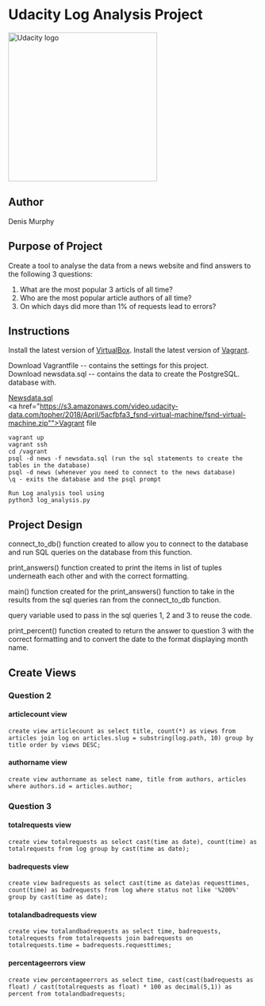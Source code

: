 # Udacity Log Analysis Project

<a href="https://www.udacity.com/">
  <img src="https://s3-us-west-1.amazonaws.com/udacity-content/rebrand/svg/logo.min.svg" width="300" alt="Udacity logo">
</a>

## Author
Denis Murphy

## Purpose of Project

Create a tool to analyse the data from a news website and find answers to the following 3 questions:

1. What are the most popular 3 articls of all time?
2. Who are the most popular article authors of all time?
3. On which days did more than 1% of requests lead to errors?

## Instructions

Install the latest version of [VirtualBox](https://www.virtualbox.org/wiki/Downloads).
Install the latest version of [Vagrant](https://www.vagrantup.com/).

Download Vagrantfile -- contains the settings for this project. </br>
Download newsdata.sql -- contains the data to create the PostgreSQL. </br> database with.

<a href="https://d17h27t6h515a5.cloudfront.net/topher/2016/August/57b5f748_newsdata/newsdata.zip">Newsdata.sql</a></br>
<a href="https://s3.amazonaws.com/video.udacity-data.com/topher/2018/April/5acfbfa3_fsnd-virtual-machine/fsnd-virtual-machine.zip"">Vagrant file</a>


```
vagrant up
vagrant ssh
cd /vagrant
psql -d news -f newsdata.sql (run the sql statements to create the tables in the database)
psql -d news (whenever you need to connect to the news database)
\q - exits the database and the psql prompt

Run Log analysis tool using
python3 log_analysis.py

```

## Project Design

connect_to_db() function created to allow you to connect to the database and run SQL queries on the database from this function.

print_answers() function created to print the items in list of tuples underneath each other and with the correct formatting.

main() function created for the print_answers() function to take in the results from the sql queries ran from the connect_to_db function.

query variable used to pass in the sql queries 1, 2 and 3 to reuse the code.

print_percent() function created to return the answer to question 3 with the correct
formatting and to convert the date to the format displaying month name.


## Create Views
### Question 2

#### articlecount view
```
create view articlecount as select title, count(*) as views from articles join log on articles.slug = substring(log.path, 10) group by title order by views DESC;
```

#### authorname view

```
create view authorname as select name, title from authors, articles  where authors.id = articles.author;
```

### Question 3

#### totalrequests view

```
create view totalrequests as select cast(time as date), count(time) as totalrequests from log group by cast(time as date);

```

#### badrequests view

```
create view badrequests as select cast(time as date)as requesttimes, count(time) as badrequests from log where status not like '%200%' group by cast(time as date);

```


#### totalandbadrequests view

```
create view totalandbadrequests as select time, badrequests, totalrequests from totalrequests join badrequests on totalrequests.time = badrequests.requesttimes;

```

#### percentageerrors view

```
create view percentageerrors as select time, cast(cast(badrequests as float) / cast(totalrequests as float) * 100 as decimal(5,1)) as percent from totalandbadrequests;
```
